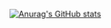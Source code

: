 [![Anurag's GitHub stats](https://github-readme-stats.vercel.app/api?username=thomasokc)](https://github.com/thomasokc/github-readme-stats)
